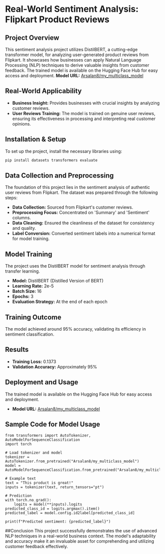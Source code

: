 # Real-World Sentiment Analysis: Flipkart Product Reviews

## Project Overview
This sentiment analysis project utilizes DistilBERT, a cutting-edge transformer model, for analyzing user-generated product reviews from Flipkart. It showcases how businesses can apply Natural Language Processing (NLP) techniques to derive valuable insights from customer feedback. The trained model is available on the Hugging Face Hub for easy access and deployment. **Model URL:** [Arsalan8/my_multiclass_model](https://huggingface.co/Arsalan8/my_multiclass_model)

## Real-World Applicability
- **Business Insight:** Provides businesses with crucial insights by analyzing customer reviews.
- **User Reviews Training:** The model is trained on genuine user reviews, ensuring its effectiveness in processing and interpreting real customer opinions.

## Installation & Setup
To set up the project, install the necessary libraries using:
```bash
pip install datasets transformers evaluate
```

## Data Collection and Preprocessing
The foundation of this project lies in the sentiment analysis of authentic user reviews from Flipkart. The dataset was prepared through the following steps:
- **Data Collection:** Sourced from Flipkart's customer reviews.
- **Preprocessing Focus:** Concentrated on 'Summary' and 'Sentiment' columns.
- **Data Cleaning:** Ensured the cleanliness of the dataset for consistency and quality.
- **Label Conversion:** Converted sentiment labels into a numerical format for model training.

## Model Training
The project uses the DistilBERT model for sentiment analysis through transfer learning.
- **Model:** DistilBERT (Distilled Version of BERT)
- **Learning Rate:** 2e-5
- **Batch Size:** 16
- **Epochs:** 3
- **Evaluation Strategy:** At the end of each epoch

## Training Outcome
The model achieved around 95% accuracy, validating its efficiency in sentiment classification.

## Results
- **Training Loss:** 0.1373
- **Validation Accuracy:** Approximately 95%

## Deployment and Usage
The trained model is available on the Hugging Face Hub for easy access and deployment.
- **Model URL:** [Arsalan8/my_multiclass_model](https://huggingface.co/Arsalan8/my_multiclass_model)

## Sample Code for Model Usage
```
from transformers import AutoTokenizer, AutoModelForSequenceClassification
import torch

# Load tokenizer and model
tokenizer = AutoTokenizer.from_pretrained("Arsalan8/my_multiclass_model")
model = AutoModelForSequenceClassification.from_pretrained("Arsalan8/my_multiclass_model")

# Example text
text = "This product is great!"
inputs = tokenizer(text, return_tensors="pt")

# Prediction
with torch.no_grad():
    logits = model(**inputs).logits
predicted_class_id = logits.argmax().item()
predicted_label = model.config.id2label[predicted_class_id]

print(f"Predicted sentiment: {predicted_label}")
```

##Conclusion
This project successfully demonstrates the use of advanced NLP techniques in a real-world business context. The model's adaptability and accuracy make it an invaluable asset for comprehending and utilizing customer feedback effectively.


